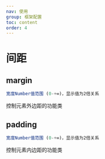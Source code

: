 ```yaml
---
nav: 使用
group: 框架配置
toc: content
order: 4
---
```


# 间距

## margin

```js
宽度Number值范围 (0-+∞)，显示值为2倍关系
```

控制元素外边距的功能类

<code src="../site/Space/Margin.tsx"></code>

## padding

```js
宽度Number值范围 (0-+∞)，显示值为2倍关系
```

控制元素内边距的功能类

<code src="../site/Space/Padding.tsx"></code>
